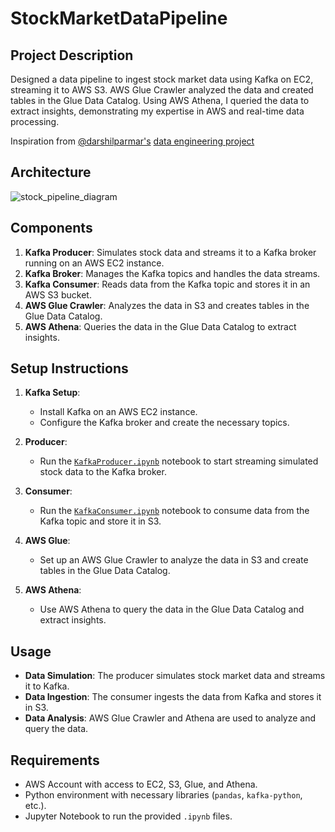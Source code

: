 # StockMarketDataPipeline

## Project Description

Designed a data pipeline to ingest stock market data using Kafka on EC2, streaming it to AWS S3. AWS Glue Crawler analyzed the data and created tables in the Glue Data Catalog. Using AWS Athena, I queried the data to extract insights, demonstrating my expertise in AWS and real-time data processing.

Inspiration from [@darshilparmar's](https://github.com/darshilparmar) [data engineering project](https://github.com/darshilparmar/stock-market-kafka-data-engineering-project)

## Architecture

![stock_pipeline_diagram](https://github.com/user-attachments/assets/7b1547ca-531a-445f-85d7-d7a88362a7eb)

## Components

1. **Kafka Producer**: Simulates stock data and streams it to a Kafka broker running on an AWS EC2 instance.
2. **Kafka Broker**: Manages the Kafka topics and handles the data streams.
3. **Kafka Consumer**: Reads data from the Kafka topic and stores it in an AWS S3 bucket.
4. **AWS Glue Crawler**: Analyzes the data in S3 and creates tables in the Glue Data Catalog.
5. **AWS Athena**: Queries the data in the Glue Data Catalog to extract insights.

## Setup Instructions

1. **Kafka Setup**:
   - Install Kafka on an AWS EC2 instance.
   - Configure the Kafka broker and create the necessary topics.

2. **Producer**:
   - Run the [`KafkaProducer.ipynb`](./KafkaProducer.ipynb) notebook to start streaming simulated stock data to the Kafka broker.

3. **Consumer**:
   - Run the [`KafkaConsumer.ipynb`](./KafkaConsumer.ipynb) notebook to consume data from the Kafka topic and store it in S3.

4. **AWS Glue**:
   - Set up an AWS Glue Crawler to analyze the data in S3 and create tables in the Glue Data Catalog.

5. **AWS Athena**:
   - Use AWS Athena to query the data in the Glue Data Catalog and extract insights.

## Usage

- **Data Simulation**: The producer simulates stock market data and streams it to Kafka.
- **Data Ingestion**: The consumer ingests the data from Kafka and stores it in S3.
- **Data Analysis**: AWS Glue Crawler and Athena are used to analyze and query the data.

## Requirements

- AWS Account with access to EC2, S3, Glue, and Athena.
- Python environment with necessary libraries (`pandas`, `kafka-python`, etc.).
- Jupyter Notebook to run the provided `.ipynb` files.
